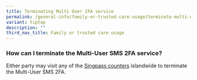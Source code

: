 ```yaml
---
title: Terminating Multi User 2FA service
permalink: /general-info/family-or-trusted-care-usage/terminate-multi-user-2fa/
variant: tiptap
description: ""
third_nav_title: Family or trusted care usage
---
```

<h3>How can I terminate the Multi-User SMS 2FA service?</h3>
<p>Either party may visit any of the <a href="/contact-us/counter-locations" rel="noopener noreferrer nofollow" target="_blank">Singpass counters</a> islandwide to
terminate the Multi-User SMS 2FA.</p>